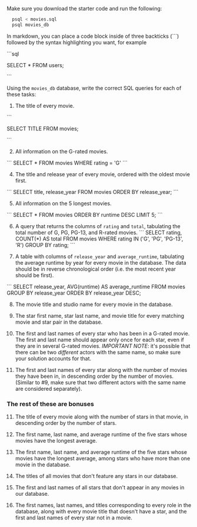 Make sure you download the starter code and run the following:

```sh
  psql < movies.sql
  psql movies_db
```

In markdown, you can place a code block inside of three backticks (```) followed by the syntax highlighting you want, for example

\```sql

SELECT \* FROM users;

\```

Using the `movies_db` database, write the correct SQL queries for each of these tasks:

1.  The title of every movie.

\```

SELECT TITLE FROM movies;

\```

2.  All information on the G-rated movies.

\```
SELECT \* FROM movies WHERE rating = 'G'
\```

4.  The title and release year of every movie, ordered with the
    oldest movie first.

\```
SELECT title, release_year FROM movies ORDER BY release_year;
\```

5.  All information on the 5 longest movies.

\```
SELECT \* FROM movies ORDER BY runtime DESC LIMIT 5;
\```

6.  A query that returns the columns of `rating` and `total`, tabulating the
    total number of G, PG, PG-13, and R-rated movies.
    \```
    SELECT rating, COUNT(\*) AS total FROM movies WHERE rating IN ('G', 'PG', 'PG-13', 'R') GROUP BY rating;
    \```

7.  A table with columns of `release_year` and `average_runtime`,
    tabulating the average runtime by year for every movie in the database. The data should be in reverse chronological order (i.e. the most recent year should be first).

\```
SELECT release_year, AVG(runtime) AS average_runtime FROM movies GROUP BY release_year ORDER BY release_year DESC;

8.  The movie title and studio name for every movie in the
    database.

9.  The star first name, star last name, and movie title for every
    matching movie and star pair in the database.

10. The first and last names of every star who has been in a G-rated movie. The first and last name should appear only once for each star, even if they are in several G-rated movies. _IMPORTANT NOTE_: it's possible that there can be two _different_ actors with the same name, so make sure your solution accounts for that.

11. The first and last names of every star along with the number
    of movies they have been in, in descending order by the number of movies. (Similar to #9, make sure
    that two different actors with the same name are considered separately).

### The rest of these are bonuses

11. The title of every movie along with the number of stars in
    that movie, in descending order by the number of stars.

12. The first name, last name, and average runtime of the five
    stars whose movies have the longest average.

13. The first name, last name, and average runtime of the five
    stars whose movies have the longest average, among stars who have more than one movie in the database.

14. The titles of all movies that don't feature any stars in our
    database.

15. The first and last names of all stars that don't appear in any movies in our database.

16. The first names, last names, and titles corresponding to every
    role in the database, along with every movie title that doesn't have a star, and the first and last names of every star not in a movie.
